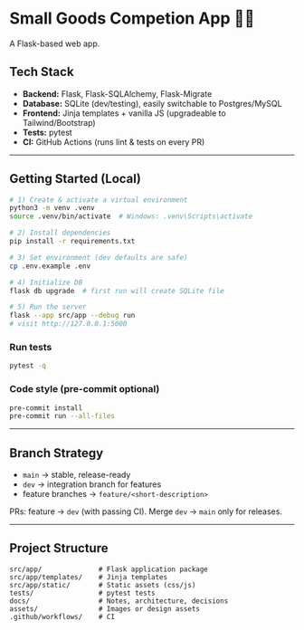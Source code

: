 # Small Goods Competion App 🏋️‍♂️

A Flask-based web app.

## Tech Stack
- **Backend:** Flask, Flask-SQLAlchemy, Flask-Migrate
- **Database:** SQLite (dev/testing), easily switchable to Postgres/MySQL
- **Frontend:** Jinja templates + vanilla JS (upgradeable to Tailwind/Bootstrap)
- **Tests:** pytest
- **CI:** GitHub Actions (runs lint & tests on every PR)

---

## Getting Started (Local)

```bash
# 1) Create & activate a virtual environment
python3 -m venv .venv
source .venv/bin/activate  # Windows: .venv\Scripts\activate

# 2) Install dependencies
pip install -r requirements.txt

# 3) Set environment (dev defaults are safe)
cp .env.example .env

# 4) Initialize DB
flask db upgrade  # first run will create SQLite file

# 5) Run the server
flask --app src/app --debug run
# visit http://127.0.0.1:5000
```

### Run tests
```bash
pytest -q
```

### Code style (pre-commit optional)
```bash
pre-commit install
pre-commit run --all-files
```

---

## Branch Strategy
- `main` → stable, release-ready
- `dev` → integration branch for features
- feature branches → `feature/<short-description>`

PRs: feature → `dev` (with passing CI). Merge `dev` → `main` only for releases.

---

## Project Structure
```
src/app/              # Flask application package
src/app/templates/    # Jinja templates
src/app/static/       # Static assets (css/js)
tests/                # pytest tests
docs/                 # Notes, architecture, decisions
assets/               # Images or design assets
.github/workflows/    # CI
```
